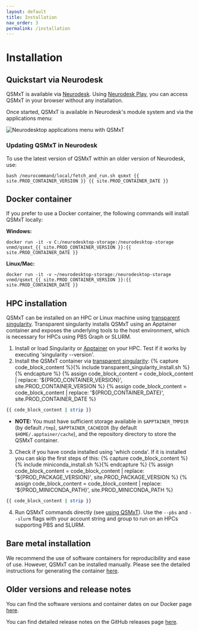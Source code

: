 ```yaml
---
layout: default
title: Installation
nav_order: 3
permalink: /installation
---
```


<head>
  <link rel="stylesheet" href="https://maxcdn.bootstrapcdn.com/bootstrap/3.4.1/css/bootstrap.min.css">
  <script src="https://ajax.googleapis.com/ajax/libs/jquery/3.6.0/jquery.min.js"></script>
  <script src="https://maxcdn.bootstrapcdn.com/bootstrap/3.4.1/js/bootstrap.min.js"></script>
</head>

# Installation

## Quickstart via Neurodesk

QSMxT is available via [Neurodesk](https://neurodesk.org/). Using [Neurodesk Play](https://play.neurodesk.org/), you can access QSMxT in your browser without any installation.

Once started, QSMxT is available in Neurodesk's module system and via the applications menu:

![Neurodesktop applications menu with QSMxT](/QSMxT/images/neurodesktop-applications-menu.jpg)

### Updating QSMxT in Neurodesk

To use the latest version of QSMxT within an older version of Neurodesk, use:

```
bash /neurocommand/local/fetch_and_run.sh qsmxt {{ site.PROD_CONTAINER_VERSION }} {{ site.PROD_CONTAINER_DATE }}
```

## Docker container

If you prefer to use a Docker container, the following commands will install QSMxT locally:

**Windows:**
```
docker run -it -v C:/neurodesktop-storage:/neurodesktop-storage vnmd/qsmxt_{{ site.PROD_CONTAINER_VERSION }}:{{ site.PROD_CONTAINER_DATE }}
```

**Linux/Mac:**
```
docker run -it -v ~/neurodesktop-storage:/neurodesktop-storage vnmd/qsmxt_{{ site.PROD_CONTAINER_VERSION }}:{{ site.PROD_CONTAINER_DATE }}
```

## HPC installation

QSMxT can be installed on an HPC or Linux machine using [transparent singularity](https://github.com/neurodesk/transparent-singularity). Transparent singularity installs QSMxT using an Apptainer container and exposes the underlying tools to the host environment, which is necessary for HPCs using PBS Graph or SLURM. 

1. Install or load Singularity or [Apptainer](https://apptainer.org/docs/user/1.0/quick_start.html#quick-start) on your HPC. Test if it works by executing 'singularity --version'.
2. Install the QSMxT container via [transparent singularity](https://github.com/neurodesk/transparent-singularity):
  {% capture code_block_content %}{% include transparent_singularity_install.sh %}{% endcapture %}
  {% assign code_block_content = code_block_content | replace: '${PROD_CONTAINER_VERSION}', site.PROD_CONTAINER_VERSION %}
  {% assign code_block_content = code_block_content | replace: '${PROD_CONTAINER_DATE}', site.PROD_CONTAINER_DATE %}
  ```bash
  {{ code_block_content | strip }}
  ```
  - **NOTE:** You must have sufficient storage available in `$APPTAINER_TMPDIR` (by default `/tmp`), `$APPTAINER_CACHEDIR` (by default `$HOME/.apptainer/cache`), and the repository directory to store the QSMxT container.
3. Check if you have conda installed using 'which conda'. If it is installed you can skip the first steps of this:
  {% capture code_block_content %}{% include miniconda_install.sh %}{% endcapture %}
  {% assign code_block_content = code_block_content | replace: '${PROD_PACKAGE_VERSION}', site.PROD_PACKAGE_VERSION %}
  {% assign code_block_content = code_block_content | replace: '${PROD_MINICONDA_PATH}', site.PROD_MINICONDA_PATH %}
  ```bash
  {{ code_block_content | strip }}
  ```
4. Run QSMxT commands directly (see [using QSMxT](/QSMxT/using-qsmxt)). Use the `--pbs` and `--slurm` flags with your account string and group to run on an HPCs supporting PBS and SLURM.

## Bare metal installation

We recommend the use of software containers for reproducibility and ease of use. However, QSMxT can be installed manually. Please see the detailed instructions for generating the container [here](https://github.com/NeuroDesk/neurocontainers/blob/master/recipes/qsmxt/build.sh).

## Older versions and release notes

You can find the software versions and container dates on our Docker page [here](https://hub.docker.com/search?q=qsmxt&sort=updated_at&order=desc). 

You can find detailed release notes on the GitHub releases page [here](https://github.com/QSMxT/QSMxT/releases).

<script>
$(document).ready(function(){
    $('[data-toggle="popover"]').popover();   
});
$("[data-toggle=popover]")
.popover({html:true})
</script>

